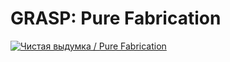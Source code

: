 # GRASP: Pure Fabrication

[![Чистая выдумка / Pure Fabrication](https://img.youtube.com/vi/CV577a0RHBM/0.jpg)](https://www.youtube.com/watch?v=CV577a0RHBM)
